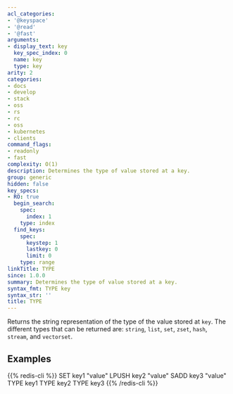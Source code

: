 ```yaml
---
acl_categories:
- '@keyspace'
- '@read'
- '@fast'
arguments:
- display_text: key
  key_spec_index: 0
  name: key
  type: key
arity: 2
categories:
- docs
- develop
- stack
- oss
- rs
- rc
- oss
- kubernetes
- clients
command_flags:
- readonly
- fast
complexity: O(1)
description: Determines the type of value stored at a key.
group: generic
hidden: false
key_specs:
- RO: true
  begin_search:
    spec:
      index: 1
    type: index
  find_keys:
    spec:
      keystep: 1
      lastkey: 0
      limit: 0
    type: range
linkTitle: TYPE
since: 1.0.0
summary: Determines the type of value stored at a key.
syntax_fmt: TYPE key
syntax_str: ''
title: TYPE
---
```

Returns the string representation of the type of the value stored at `key`.
The different types that can be returned are: `string`, `list`, `set`, `zset`,
`hash`, `stream`, and `vectorset`.

## Examples

{{% redis-cli %}}
SET key1 "value"
LPUSH key2 "value"
SADD key3 "value"
TYPE key1
TYPE key2
TYPE key3
{{% /redis-cli %}}

